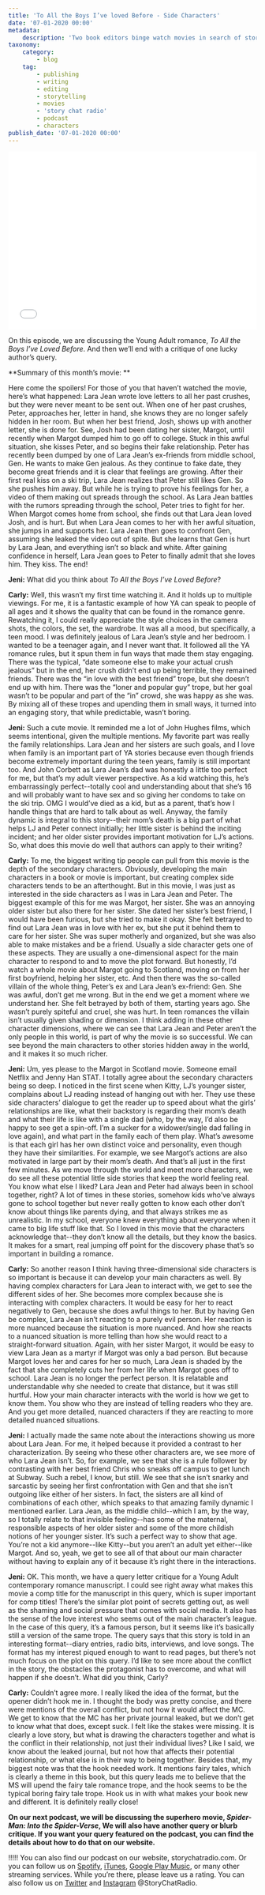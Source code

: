 ```yaml
---
title: 'To All the Boys I’ve loved Before - Side Characters'
date: '07-01-2020 00:00'
metadata:
    description: 'Two book editors binge watch movies in search of storytelling gems - on this episode they discuss growing side characters as seen in the movie, To All the Boys I ve Loved Before.'
taxonomy:
    category:
        - blog
    tag:
        - publishing
        - writing
        - editing
        - storytelling
        - movies
        - 'story chat radio'
        - podcast
        - characters
publish_date: '07-01-2020 00:00'
---
```


<iframe style="border: none" src="//html5-player.libsyn.com/embed/episode/id/12139997/height/360/theme/legacy/thumbnail/yes/direction/backward/" height="360" width="100%" scrolling="no"  allowfullscreen webkitallowfullscreen mozallowfullscreen oallowfullscreen msallowfullscreen></iframe>

On this episode, we are discussing the Young Adult romance, _To All the Boys I’ve Loved Before_. And then we’ll end with a critique of one lucky author’s query. 

**Summary of this month’s movie: **

Here come the spoilers! For those of you that haven’t watched the movie, here’s what happened: Lara Jean wrote love letters to all her past crushes, but they were never meant to be sent out. When one of her past crushes, Peter, approaches her, letter in hand, she knows they are no longer safely hidden in her room. But when her best friend, Josh, shows up with another letter, she is done for. See, Josh had been dating her sister, Margot, until recently when Margot dumped him to go off to college. Stuck in this awful situation, she kisses Peter, and so begins their fake relationship. Peter has recently been dumped by one of Lara Jean’s ex-friends from middle school, Gen. He wants to make Gen jealous. As they continue to fake date, they become great friends and it is clear that feelings are growing. After their first real kiss on a ski trip, Lara Jean realizes that Peter still likes Gen. So she pushes him away. But while he is trying to prove his feelings for her, a video of them making out spreads through the school. As Lara Jean battles with the rumors spreading through the school, Peter tries to fight for her. When Margot comes home from school, she finds out that Lara Jean loved Josh, and is hurt. But when Lara Jean comes to her with her awful situation, she jumps in and supports her. Lara Jean then goes to confront Gen, assuming she leaked the video out of spite. But she learns that Gen is hurt by Lara Jean, and everything isn’t so black and white. After gaining confidence in herself, Lara Jean goes to Peter to finally admit that she loves him. They kiss. The end! 

**Jeni:** What did you think about _To All the Boys I’ve Loved Before_?
 
**Carly:** Well, this wasn’t my first time watching it. And it holds up to multiple viewings. For me, it is a fantastic example of how YA can speak to people of all ages and it shows the quality that can be found in the romance genre. Rewatching it, I could really appreciate the style choices in the camera shots, the colors, the set, the wardrobe. It was all a mood, but specifically, a teen mood. I was definitely jealous of Lara Jean’s style and her bedroom. I wanted to be a teenager again, and I never want that. It followed all the YA romance rules, but it spun them in fun ways that made them stay engaging. There was the typical, “date someone else to make your actual crush jealous” but in the end, her crush didn’t end up being terrible, they remained friends. There was the “in love with the best friend” trope, but she doesn’t end up with him. There was the “loner and popular guy” trope, but her goal wasn’t to be popular and part of the “in” crowd, she was happy as she was. By mixing all of these tropes and upending them in small ways, it turned into an engaging story, that while predictable, wasn’t boring.

**Jeni:** Such a cute movie. It reminded me a lot of John Hughes films, which seems intentional, given the multiple mentions. My favorite part was really the family relationships. Lara Jean and her sisters are such goals, and I love when family is an important part of YA stories because even though friends become extremely important during the teen years, family is still important too. And John Corbett as Lara Jean’s dad was honestly a little too perfect for me, but that’s my adult viewer perspective. As a kid watching this, he’s embarrassingly perfect--totally cool and understanding about that she’s 16 and will probably want to have sex and so giving her condoms to take on the ski trip. OMG I would’ve died as a kid, but as a parent, that’s how I handle things that are hard to talk about as well. Anyway, the family dynamic is integral to this story--their mom’s death is a big part of what helps LJ and Peter connect initially; her little sister is behind the inciting incident; and her older sister provides important motivation for LJ’s actions. So, what does this movie do well that authors can apply to their writing? 

**Carly:** To me, the biggest writing tip people can pull from this movie is the depth of the secondary characters. Obviously, developing the main characters in a book or movie is important, but creating complex side characters tends to be an afterthought. But in this movie, I was just as interested in the side characters as I was in Lara Jean and Peter. The biggest example of this for me was Margot, her sister. She was an annoying older sister but also there for her sister. She dated her sister’s best friend, I would have been furious, but she tried to make it okay. She felt betrayed to find out Lara Jean was in love with her ex, but she put it behind them to care for her sister. She was super motherly and organized, but she was also able to make mistakes and be a friend. Usually a side character gets one of these aspects. They are usually a one-dimensional aspect for the main character to respond to and to move the plot forward. But honestly, I’d watch a whole movie about Margot going to Scotland, moving on from her first boyfriend, helping her sister, etc. And then there was the so-called villain of the whole thing, Peter’s ex and Lara Jean’s ex-friend: Gen. She was awful, don’t get me wrong. But in the end we get a moment where we understand her. She felt betrayed by both of them, starting years ago. She wasn’t purely spiteful and cruel, she was hurt. In teen romances the villain isn’t usually given shading or dimension. I think adding in these other character dimensions, where we can see that Lara Jean and Peter aren’t the only people in this world, is part of why the movie is so successful. We can see beyond the main characters to other stories hidden away in the world, and it makes it so much richer. 

**Jeni:** Um, yes please to the Margot in Scotland movie. Someone email Netflix and Jenny Han STAT. I totally agree about the secondary characters being so deep. I noticed in the first scene when Kitty, LJ’s younger sister, complains about LJ reading instead of hanging out with her. They use these side characters’ dialogue to get the reader up to speed about what the girls’ relationships are like, what their backstory is regarding their mom’s death and what their life is like with a single dad (who, by the way, I’d also be happy to see get a spin-off. I’m a sucker for a widower/single dad falling in love again), and what part in the family each of them play. What’s awesome is that each girl has her own distinct voice and personality, even though they have their similarities. For example, we see Margot’s actions are also motivated in large part by their mom’s death. And that’s all just in the first few minutes. As we move through the world and meet more characters, we do see all these potential little side stories that keep the world feeling real. You know what else I liked? Lara Jean and Peter had always been in school together, right? A lot of times in these stories, somehow kids who’ve always gone to school together but never really gotten to know each other don’t know about things like parents dying, and that always strikes me as unrealistic. In my school, everyone knew everything about everyone when it came to big life stuff like that. So I loved in this movie that the characters acknowledge that--they don’t know all the details, but they know the basics. It makes for a smart, real jumping off point for the discovery phase that’s so important in building a romance.                           

**Carly:** So another reason I think having three-dimensional side characters is so important is because it can develop your main characters as well. By having complex characters for Lara Jean to interact with, we get to see the different sides of her. She becomes more complex because she is interacting with complex characters. It would be easy for her to react negatively to Gen, because she does awful things to her. But by having Gen be complex, Lara Jean isn’t reacting to a purely evil person. Her reaction is more nuanced because the situation is more nuanced. And how she reacts to a nuanced situation is more telling than how she would react to a straight-forward situation. Again, with her sister Margot, it would be easy to view Lara Jean as a martyr if Margot was only a bad person. But because Margot loves her and cares for her so much, Lara Jean is shaded by the fact that she completely cuts her from her life when Margot goes off to school. Lara Jean is no longer the perfect person. It is relatable and understandable why she needed to create that distance, but it was still hurtful. How your main character interacts with the world is how we get to know them. You show who they are instead of telling readers who they are. And you get more detailed, nuanced characters if they are reacting to more detailed nuanced situations. 

**Jeni:** I actually made the same note about the interactions showing us more about Lara Jean. For me, it helped because it provided a contrast to her characterization. By seeing who these other characters are, we see more of who Lara Jean isn’t. So, for example, we see that she is a rule follower by contrasting with her best friend Chris who sneaks off campus to get lunch at Subway. Such a rebel, I know, but still. We see that she isn’t snarky and sarcastic by seeing her first confrontation with Gen and that she isn’t outgoing like either of her sisters. In fact, the sisters are all kind of combinations of each other, which speaks to that amazing family dynamic I mentioned earlier. Lara Jean, as the middle child--which I am, by the way, so I totally relate to that invisible feeling--has some of the maternal, responsible aspects of her older sister and some of the more childish notions of her younger sister. It’s such a perfect way to show that age. You’re not a kid anymore--like Kitty--but you aren’t an adult yet either--like Margot. And so, yeah, we get to see all of that about our main character without having to explain any of it because it’s right there in the interactions.   

**Jeni:** OK. This month, we have a query letter critique for a Young Adult contemporary romance manuscript. I could see right away what makes this movie a comp title for the manuscript in this query, which is super important for comp titles! There’s the similar plot point of secrets getting out, as well as the shaming and social pressure that comes with social media. It also has the sense of the love interest who seems out of the main character’s league. In the case of this query, it’s a famous person, but it seems like it’s basically still a version of the same trope. The query says that this story is told in an interesting format--diary entries, radio bits, interviews, and love songs. The format has my interest piqued enough to want to read pages, but there’s not much focus on the plot on this query. I’d like to see more about the conflict in the story, the obstacles the protagonist has to overcome, and what will happen if she doesn’t. What did you think, Carly?

**Carly:** Couldn’t agree more. I really liked the idea of the format, but the opener didn’t hook me in. I thought the body was pretty concise, and there were mentions of the overall conflict, but not how it would affect the MC. We get to know that the MC has her private journal leaked, but we don’t get to know what that does, except suck. I felt like the stakes were missing. It is clearly a love story, but what is drawing the characters together and what is the conflict in their relationship, not just their individual lives? Like I said, we know about the leaked journal, but not how that affects their potential relationship, or what else is in their way to being together. Besides that, my biggest note was that the hook needed work. It mentions fairy tales, which is clearly a theme in this book, but this query leads me to believe that the MS will upend the fairy tale romance trope, and the hook seems to be the typical boring fairy tale trope. Hook us in with what makes your book new and different. It is definitely really close!


**On our next podcast, we will be discussing the superhero movie, _Spider-Man: Into the Spider-Verse_, We will also have another query or blurb critique. If you want your query featured on the podcast, you can find the details about how to do that on our website.**

!!!!! You can also find our podcast on our website, storychatradio.com. Or you can follow us on [Spotify](https://open.spotify.com/show/3o7zYGOeJMHfKFdCrhlILb?target=_blank), [iTunes](https://podcasts.apple.com/us/podcast/story-chat-radio/id1483688097?target=_blank), [Google Play Music](https://play.google.com/music/m/Ig4hfs2ujhxenoikqvovs6hgtlu?target=_blank), or many other streaming services. While you’re there, please leave us a rating. You can also follow us on [Twitter](http://www.twitter.com/storychatradio?target=_blank) and [Instagram](http://www.instagram.com/storychatradio?target=_blank) @StoryChatRadio.